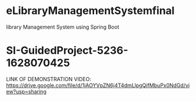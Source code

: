 # eLibraryManagementSystemfinal
library Management System using Spring Boot
# SI-GuidedProject-5236-1628070425
LINK OF DEMONSTRATION VIDEO: https://drive.google.com/file/d/1jAOYVpZN6j4T4dmLlpgQjfMbuPx0NdGd/view?usp=sharing
